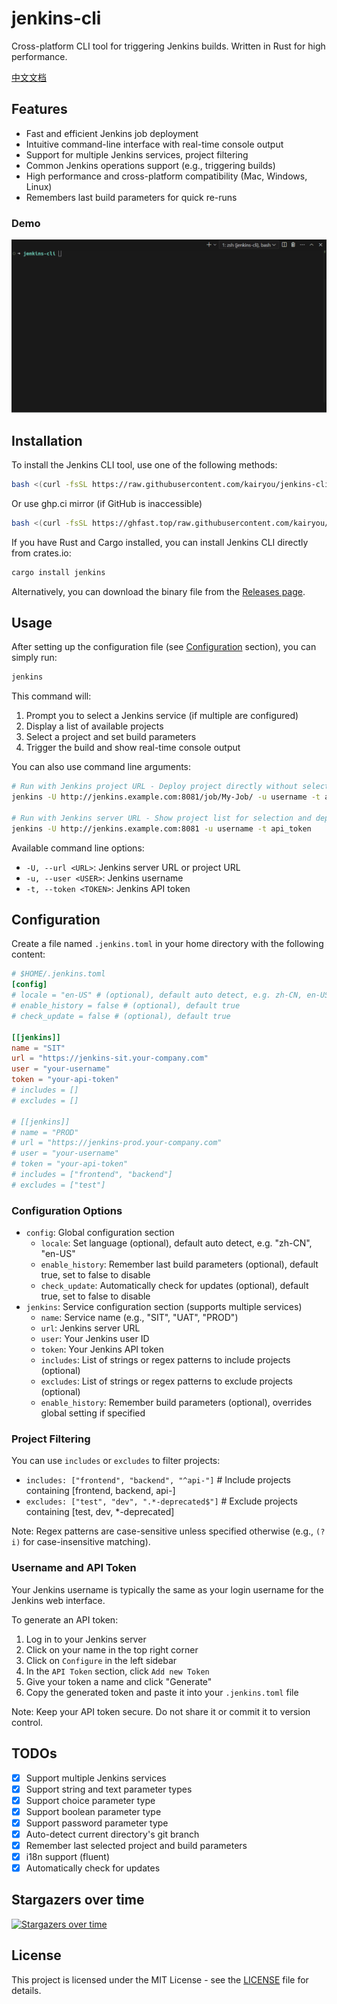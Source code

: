 # jenkins-cli

Cross-platform CLI tool for triggering Jenkins builds. Written in Rust for high performance.

[中文文档](README_zh.md)

## Features

- Fast and efficient Jenkins job deployment
- Intuitive command-line interface with real-time console output
- Support for multiple Jenkins services, project filtering
- Common Jenkins operations support (e.g., triggering builds)
- High performance and cross-platform compatibility (Mac, Windows, Linux)
- Remembers last build parameters for quick re-runs

### Demo

![Demo](./assets/demo.gif)

## Installation

To install the Jenkins CLI tool, use one of the following methods:

```bash
bash <(curl -fsSL https://raw.githubusercontent.com/kairyou/jenkins-cli/main/scripts/install.sh)
```

Or use ghp.ci mirror (if GitHub is inaccessible)

```bash
bash <(curl -fsSL https://ghfast.top/raw.githubusercontent.com/kairyou/jenkins-cli/main/scripts/install.sh)
```

If you have Rust and Cargo installed, you can install Jenkins CLI directly from crates.io:

```bash
cargo install jenkins
```

Alternatively, you can download the binary file from the [Releases page](https://github.com/kairyou/jenkins-cli/releases).

## Usage

After setting up the configuration file (see [Configuration](#configuration) section), you can simply run:

```bash
jenkins
```

This command will:

1. Prompt you to select a Jenkins service (if multiple are configured)
2. Display a list of available projects
3. Select a project and set build parameters
4. Trigger the build and show real-time console output

You can also use command line arguments:

```bash
# Run with Jenkins project URL - Deploy project directly without selection
jenkins -U http://jenkins.example.com:8081/job/My-Job/ -u username -t api_token

# Run with Jenkins server URL - Show project list for selection and deploy
jenkins -U http://jenkins.example.com:8081 -u username -t api_token
```

Available command line options:
- `-U, --url <URL>`: Jenkins server URL or project URL
- `-u, --user <USER>`: Jenkins username
- `-t, --token <TOKEN>`: Jenkins API token

## Configuration

Create a file named `.jenkins.toml` in your home directory with the following content:

```toml
# $HOME/.jenkins.toml
[config]
# locale = "en-US" # (optional), default auto detect, e.g. zh-CN, en-US
# enable_history = false # (optional), default true
# check_update = false # (optional), default true

[[jenkins]]
name = "SIT"
url = "https://jenkins-sit.your-company.com"
user = "your-username"
token = "your-api-token"
# includes = []
# excludes = []

# [[jenkins]]
# name = "PROD"
# url = "https://jenkins-prod.your-company.com"
# user = "your-username"
# token = "your-api-token"
# includes = ["frontend", "backend"]
# excludes = ["test"]
```

### Configuration Options

- `config`: Global configuration section
  - `locale`: Set language (optional), default auto detect, e.g. "zh-CN", "en-US"
  - `enable_history`: Remember last build parameters (optional), default true, set to false to disable
  - `check_update`: Automatically check for updates (optional), default true, set to false to disable
- `jenkins`: Service configuration section (supports multiple services)
  - `name`: Service name (e.g., "SIT", "UAT", "PROD")
  - `url`: Jenkins server URL
  - `user`: Your Jenkins user ID
  - `token`: Your Jenkins API token
  - `includes`: List of strings or regex patterns to include projects (optional)
  - `excludes`: List of strings or regex patterns to exclude projects (optional)
  - `enable_history`: Remember build parameters (optional), overrides global setting if specified

### Project Filtering

You can use `includes` or `excludes` to filter projects:

- `includes: ["frontend", "backend", "^api-"]` # Include projects containing [frontend, backend, api-]
- `excludes: ["test", "dev", ".*-deprecated$"]` # Exclude projects containing [test, dev, *-deprecated]

Note: Regex patterns are case-sensitive unless specified otherwise (e.g., `(?i)` for case-insensitive matching).

### Username and API Token

Your Jenkins username is typically the same as your login username for the Jenkins web interface.

To generate an API token:

1. Log in to your Jenkins server
2. Click on your name in the top right corner
3. Click on `Configure` in the left sidebar
4. In the `API Token` section, click `Add new Token`
5. Give your token a name and click "Generate"
6. Copy the generated token and paste it into your `.jenkins.toml` file

Note: Keep your API token secure. Do not share it or commit it to version control.

## TODOs

- [x] Support multiple Jenkins services
- [x] Support string and text parameter types
- [x] Support choice parameter type
- [x] Support boolean parameter type
- [x] Support password parameter type
- [x] Auto-detect current directory's git branch
- [x] Remember last selected project and build parameters
- [x] i18n support (fluent)
- [x] Automatically check for updates

## Stargazers over time
[![Stargazers over time](https://starchart.cc/kairyou/jenkins-cli.svg?variant=adaptive)](https://starchart.cc/kairyou/jenkins-cli)

## License

This project is licensed under the MIT License - see the [LICENSE](LICENSE) file for details.
